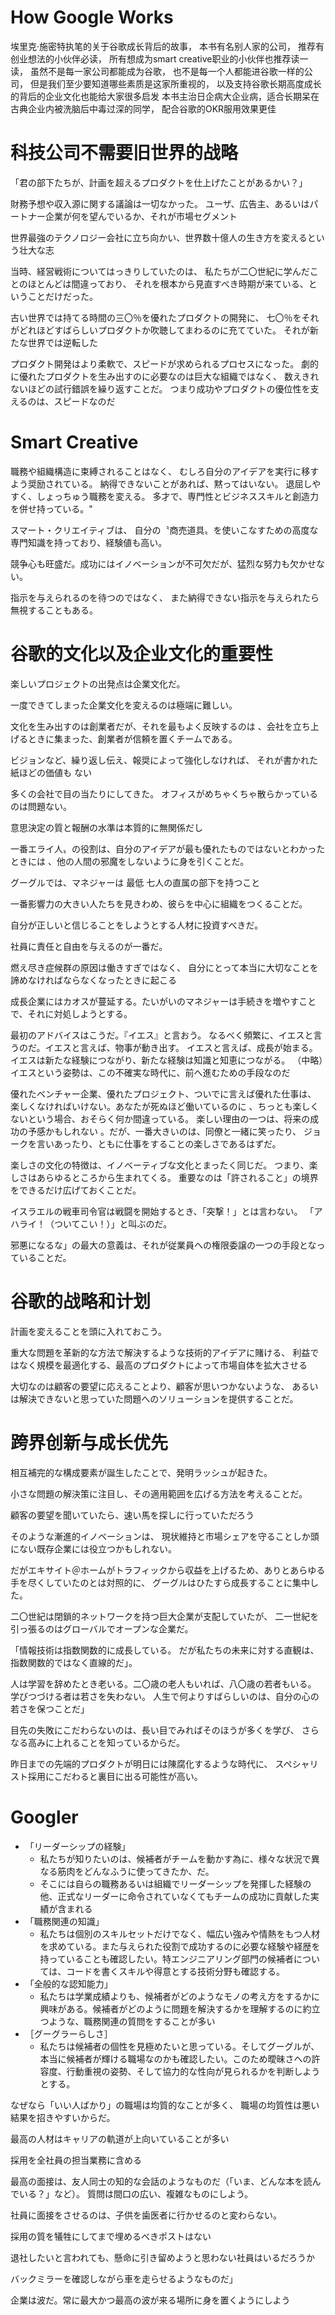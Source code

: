 # How Google Works
埃里克·施密特执笔的关于谷歌成长背后的故事，
本书有名别人家的公司，
推荐有创业想法的小伙伴必读，
所有想成为smart creative职业的小伙伴也推荐读一读，
虽然不是每一家公司都能成为谷歌，
也不是每一个人都能进谷歌一样的公司，
但是我们至少要知道哪些素质是这家所重视的，
以及支持谷歌长期高度成长的背后的企业文化也能给大家很多启发
本书主治日企病大企业病，适合长期呆在古典企业内被洗脑后中毒过深的同学，
配合谷歌的OKR服用效果更佳

# 科技公司不需要旧世界的战略

「君の部下たちが、計画を超えるプロダクトを仕上げたことがあるかい？」

 財務予想や収入源に関する議論は一切なかった。
 ユーザ、広告主、あるいはパートナー企業が何を望んでいるか、それが市場セグメント
 
世界最強のテクノロジー会社に立ち向かい、世界数十億人の生き方を変えるという壮大な志

当時、経営戦術についてはっきりしていたのは、
私たちが二〇世紀に学んだことのほとんどは間違っており、
それを根本から見直すべき時期が来ている、ということだけだった。

古い世界では持てる時間の三〇％を優れたプロダクトの開発に、
七〇％をそれがどれほどすばらしいプロダクトか吹聴してまわるのに充てていた。
それが新たな世界では逆転した

プロダクト開発はより柔軟で、スピードが求められるプロセスになった。
劇的に優れたプロダクトを生み出すのに必要なのは巨大な組織ではなく、
数えきれないほどの試行錯誤を繰り返すことだ。
つまり成功やプロダクトの優位性を支えるのは、スピードなのだ

# Smart Creative
職務や組織構造に束縛されることはなく、
むしろ自分のアイデアを実行に移すよう奨励されている。
納得できないことがあれば、黙ってはいない。
退屈しやすく、しょっちゅう職務を変える。
多才で、専門性とビジネススキルと創造力を併せ持っている。"

スマート・クリエイティブは、
自分の〝商売道具〟を使いこなすための高度な専門知識を持っており、経験値も高い。

競争心も旺盛だ。成功にはイノベーションが不可欠だが、猛烈な努力も欠かせない。

指示を与えられるのを待つのではなく、
また納得できない指示を与えられたら無視することもある。

# 谷歌的文化以及企业文化的重要性
楽しいプロジェクトの出発点は企業文化だ。

一度できてしまった企業文化を変えるのは極端に難しい。

文化を生み出すのは創業者だが、それを最もよく反映するのは
、会社を立ち上げるときに集まった、創業者が信頼を置くチームである。

ビジョンなど、繰り返し伝え、報奨によって強化しなければ、
それが書かれた紙ほどの価値も ない

多くの会社で目の当たりにしてきた。
オフィスがめちゃくちゃ散らかっているのは問題ない。

意思決定の質と報酬の水準は本質的に無関係だし

一番エライ人〟の役割は、自分のアイデアが最も優れたものではないとわかったときには
、他の人間の邪魔をしないように身を引くことだ。

グーグルでは、マネジャーは 最低 七人の直属の部下を持つこと

一番影響力の大きい人たちを見きわめ、彼らを中心に組織をつくることだ。

自分が正しいと信じることをしようとする人材に投資すべきだ。

社員に責任と自由を与えるのが一番だ。

燃え尽き症候群の原因は働きすぎではなく、
自分にとって本当に大切なことを諦めなければならなくなったときに起こる

成長企業にはカオスが蔓延する。たいがいのマネジャーは手続きを増やすことで、それに対処しようとする。

最初のアドバイスはこうだ。『イエス』と言おう。
なるべく頻繁に、イエスと言うのだ。イエスと言えば、物事が動き出す。
イエスと言えば、成長が始まる。
イエスは新たな経験につながり、新たな経験は知識と知恵につながる。
（中略）イエスという姿勢は、この不確実な時代に、前へ進むための手段なのだ

優れたベンチャー企業、優れたプロジェクト、ついでに言えば優れた仕事は、
楽しくなければいけない。あなたが死ぬほど働いているのに
、ちっとも楽しくないという場合、おそらく何か間違っている。
楽しい理由の一つは、将来の成功の予感かもしれない
。だが、一番大きいのは、同僚と一緒に笑ったり、
ジョークを言いあったり、ともに仕事をすることの楽しさであるはずだ。


楽しさの文化の特徴は、イノベーティブな文化とまったく同じだ。
つまり、楽しさはあらゆるところから生まれてくる。
重要なのは「許されること」の境界をできるだけ広げておくことだ。

イスラエルの戦車司令官は戦闘を開始するとき、「突撃！」とは言わない。
「アハライ！（ついてこい！）」と叫ぶのだ。

邪悪になるな」の最大の意義は、それが従業員への権限委譲の一つの手段となっていることだ。


# 谷歌的战略和计划
計画を変えることを頭に入れておこう。

重大な問題を革新的な方法で解決するような技術的アイデアに賭ける、
利益ではなく規模を最適化する、最高のプロダクトによって市場自体を拡大させる

大切なのは顧客の要望に応えることより、顧客が思いつかないような、
あるいは解決できないと思っていた問題へのソリューションを提供することだ。

# 跨界创新与成长优先
相互補完的な構成要素が誕生したことで、発明ラッシュが起きた。

小さな問題の解決策に注目し、その適用範囲を広げる方法を考えることだ。

顧客の要望を聞いていたら、速い馬を探しに行っていただろう

そのような漸進的イノベーションは、
現状維持と市場シェアを守ることしか頭にない既存企業には役立つかもしれない。

だがエキサイト＠ホームがトラフィックから収益を上げるため、ありとあらゆる手を尽くしていたのとは対照的に、
グーグルはひたすら成長することに集中した。

二〇世紀は閉鎖的ネットワークを持つ巨大企業が支配していたが、
二一世紀を引っ張るのはグローバルでオープンな企業だ。

「情報技術は指数関数的に成長している。
だが私たちの未来に対する直観は、指数関数的ではなく直線的だ」。

人は学習を辞めたとき老いる。二〇歳の老人もいれば、八〇歳の若者もいる。
学びつづける者は若さを失わない。
人生で何よりすばらしいのは、自分の心の若さを保つことだ」

目先の失敗にこだわらないのは、長い目でみればそのほうが多くを学び、
さらなる高みに上れることを知っているからだ。

昨日までの先端的プロダクトが明日には陳腐化するような時代に、
スペシャリスト採用にこだわると裏目に出る可能性が高い。

# Googler
* 「リーダーシップの経験」
  * 私たちが知りたいのは、候補者がチームを動かす為に、様々な状況で異なる筋肉をどんなふうに使ってきたか、だ。
  * そこには自らの職務あるいは組織でリーダーシップを発揮した経験の他、正式なリーダーに命令されていなくてもチームの成功に貢献した実績が含まれる
* 「職務関連の知識」
  * 私たちは個別のスキルセットだけでなく、幅広い強みや情熱をもつ人材を求めている。また与えられた役割で成功するのに必要な経験や経歴を持っていることも確認したい。特エンジニアリング部門の候補者については、コードを書くスキルや得意とする技術分野も確認する。
* 「全般的な認知能力」
  * 私たちは学業成績よりも、候補者がどのようなモノの考え方をするかに興味がある。候補者がどのように問題を解決するかを理解するのに約立つような、職務関連の質問をすることが多い
* ［グーグラーらしさ］
  * 私たちは候補者の個性を見極めたいと思っている。そしてグーグルが、本当に候補者が輝ける職場なのかも確認したい。このため曖昧さへの許容度、行動重視の姿勢、そして協力的な性向が見られるかを判断しようとする。

なぜなら「いい人ばかり」の職場は均質的なことが多く、
職場の均質性は悪い結果を招きやすいからだ。

最高の人材はキャリアの軌道が上向いていることが多い

採用を全社員の担当業務に含める

最高の面接は、友人同士の知的な会話のようなものだ（「いま、どんな本を読んでいる？」など）。
質問は間口の広い、複雑なものにしよう。

社員に面接をさせるのは、子供を歯医者に行かせるのと変わらない。

採用の質を犠牲にしてまで埋めるべきポストはない

退社したいと言われても、懸命に引き留めようと思わない社員はいるだろうか

バックミラーを確認しながら車を走らせるようなものだ」

企業は波だ。常に最大かつ最高の波が来る場所に身を置くようにしよう